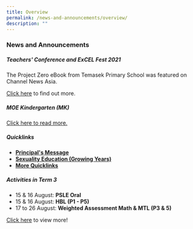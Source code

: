 ```yaml
---
title: Overview
permalink: /news-and-announcements/overview/
description: ""
---
```

### News and Announcements

##### Teachers' Conference and ExCEL Fest 2021

The Project Zero eBook from Temasek Primary School was featured on Channel News Asia.

[Click here](https://temasekpri.moe.edu.sg/others/news-n-announcements/teachers-conference-and-excel-fest-2021) to find out more.

##### MOE Kindergarten (MK)

[Click here to read more.](https://temasekpri.moe.edu.sg/others/moe-kindergarten-mk)

##### Quicklinks

*   [**Principal's Message**](https://staging.d19higur8fqack.amplifyapp.com/about-us/principals-message/)
*   [**Sexuality Education (Growing Years)**](https://staging.d19higur8fqack.amplifyapp.com/departments/sexuality-education) 
*   [**More Quicklinks**](https://staging.d19higur8fqack.amplifyapp.com/others/quick-links/)

##### Activities in Term 3

*   15 & 16 August: **PSLE Oral**
*   15 & 16 August: **HBL (P1 - P5)**
*   17 to 26 August: **Weighted Assessment Math & MTL (P3 & 5)**

[Click here](https://staging.d19higur8fqack.amplifyapp.com/news-and-announcements/activities-in-term-3) to view more!